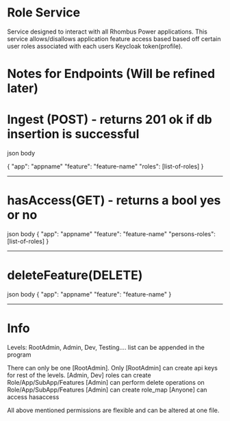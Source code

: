 # Role Service

Service designed to interact with all Rhombus Power applications. This service allows/disallows application feature access based based off certain user roles associated with each users Keycloak token(profile). 

# Notes for Endpoints (Will be refined later)

# Ingest (POST) - returns 201 ok if db insertion is successful
json body

{
    "app": "appname"
    "feature": "feature-name"
    "roles": [list-of-roles]
}

----------------------

# hasAccess(GET) - returns a bool yes or no
json body
{
    "app": "appname"
    "feature": "feature-name"
    "persons-roles": [list-of-roles]
}

-----------------------

# deleteFeature(DELETE)
json body
{
    "app": "appname"
    "feature": "feature-name"
}


----------------------
# Info

Levels: RootAdmin, Admin, Dev, Testing.... list can be appended in the program

There can only be one [RootAdmin].
Only [RootAdmin] can create api keys for rest of the levels.
[Admin, Dev] roles can create Role/App/SubApp/Features
[Admin] can perform delete operations on Role/App/SubApp/Features
[Admin] can create role_map
[Anyone] can access hasaccess

All above mentioned permissions are flexible and can be altered at one file. 
